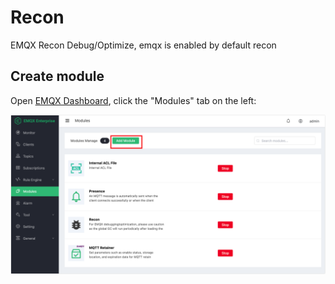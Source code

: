 # Recon
EMQX Recon Debug/Optimize, emqx is enabled by default recon

## Create module

Open [EMQX Dashboard](http://127.0.0.1:18083/#/modules), click the "Modules" tab on the left:

![image-20200927213049265](./assets/modules.png)